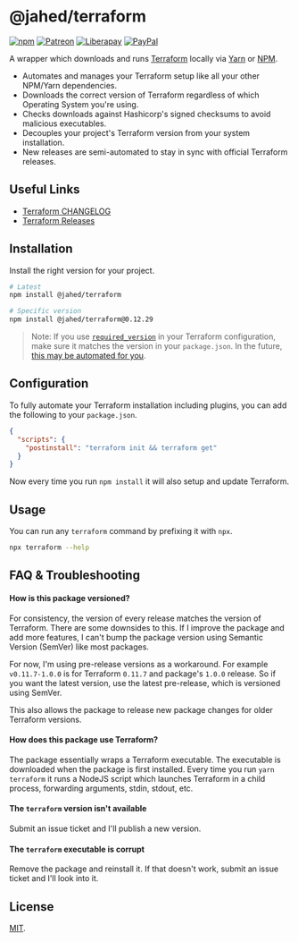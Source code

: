 # @jahed/terraform

[![npm](https://img.shields.io/npm/v/@jahed/terraform.svg)](https://www.npmjs.com/package/@jahed/terraform)
[![Patreon](https://img.shields.io/badge/patreon-donate-f96854.svg)](https://www.patreon.com/jahed)
[![Liberapay](https://img.shields.io/badge/liberapay-donate-d9b113.svg)](https://liberapay.com/jahed)
[![PayPal](https://img.shields.io/badge/paypal-donate-009cde.svg)](https://paypal.me/jahed/5)

A wrapper which downloads and runs [Terraform](https://www.terraform.io/) 
locally via [Yarn](https://yarnpkg.com/en/) or [NPM](https://www.npmjs.com/).

- Automates and manages your Terraform setup like all your other NPM/Yarn dependencies.
- Downloads the correct version of Terraform regardless of which Operating System you're using.
- Checks downloads against Hashicorp's signed checksums to avoid malicious executables.
- Decouples your project's Terraform version from your system installation.
- New releases are semi-automated to stay in sync with official Terraform releases.

## Useful Links

- [Terraform CHANGELOG](https://github.com/hashicorp/terraform/blob/master/CHANGELOG.md)
- [Terraform Releases](https://releases.hashicorp.com/terraform/)

## Installation

Install the right version for your project.

```bash
# Latest
npm install @jahed/terraform

# Specific version
npm install @jahed/terraform@0.12.29
```

> Note: If you use [`required_version`](https://www.terraform.io/docs/configuration/terraform.html#specifying-a-required-terraform-version)
> in your Terraform configuration, make sure it matches the version in your `package.json`.
> In the future, [this may be automated for you](https://github.com/jahed/node-terraform/issues/9).

## Configuration

To fully automate your Terraform installation including plugins, you can add the
following to your `package.json`.

```json
{
  "scripts": {
    "postinstall": "terraform init && terraform get"
  }
}
```

Now every time you run `npm install` it will also setup and update Terraform.

## Usage

You can run any `terraform` command by prefixing it with `npx`.

```bash
npx terraform --help
```

## FAQ & Troubleshooting

#### How is this package versioned?

For consistency, the version of every release matches the version of Terraform.
There are some downsides to this. If I improve the package and add more
features, I can't bump the package version using Semantic Version (SemVer) like
most packages.

For now, I'm using pre-release versions as a workaround. For example
`v0.11.7-1.0.0` is for Terraform `0.11.7` and package's `1.0.0` release.
So if you want the latest version, use the latest pre-release, which is versioned using SemVer.

This also allows the package to release new package changes for older
Terraform versions.

#### How does this package use Terraform?

The package essentially wraps a Terraform executable. The executable is
downloaded when the package is first installed. Every time you run
`yarn terraform` it runs a NodeJS script which launches Terraform in a
child process, forwarding arguments, stdin, stdout, etc.

#### The `terraform` version isn't available

Submit an issue ticket and I'll publish a new version.

#### The `terraform` executable is corrupt

Remove the package and reinstall it. If that doesn't work, submit an issue
ticket and I'll look into it.

## License

[MIT](./LICENSE).
